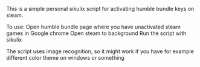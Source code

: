 This is a simple personal sikulix script for activating humble bundle keys on steam.

To use:
Open humble bundle page where you have unactivated steam games in Google chrome
Open steam to background
Run the script with sikulix

The script uses image recognition, so it might work if you have for example different color theme on windows or something
